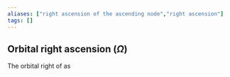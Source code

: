 ```yaml
---
aliases: ["right ascension of the ascending node","right ascension"]
tags: []
---
```


## Orbital right ascension ($\Omega$)

The orbital right of as

